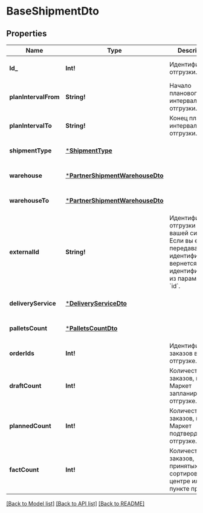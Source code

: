# BaseShipmentDto

## Properties
Name | Type | Description | Notes
------------ | ------------- | ------------- | -------------
**Id_** | **Int!** | Идентификатор отгрузки. | [optional] [default to null]
**planIntervalFrom** | **String!** | Начало планового интервала отгрузки. | [optional] [default to null]
**planIntervalTo** | **String!** | Конец планового интервала отгрузки. | [optional] [default to null]
**shipmentType** | [***ShipmentType**](ShipmentType.md) |  | [optional] [default to null]
**warehouse** | [***PartnerShipmentWarehouseDto**](PartnerShipmentWarehouseDTO.md) |  | [optional] [default to null]
**warehouseTo** | [***PartnerShipmentWarehouseDto**](PartnerShipmentWarehouseDTO.md) |  | [optional] [default to null]
**externalId** | **String!** | Идентификатор отгрузки в вашей системе. Если вы еще не передавали идентификатор, вернется идентификатор из параметра &#x60;id&#x60;. | [optional] [default to null]
**deliveryService** | [***DeliveryServiceDto**](DeliveryServiceDTO.md) |  | [optional] [default to null]
**palletsCount** | [***PalletsCountDto**](PalletsCountDTO.md) |  | [optional] [default to null]
**orderIds** | **Int!** | Идентификаторы заказов в отгрузке. | [default to null]
**draftCount** | **Int!** | Количество заказов, которое Маркет запланировал к отгрузке. | [optional] [default to null]
**plannedCount** | **Int!** | Количество заказов, которое Маркет подтвердил к отгрузке. | [optional] [default to null]
**factCount** | **Int!** | Количество заказов, принятых в сортировочном центре или пункте приема. | [optional] [default to null]

[[Back to Model list]](../README.md#documentation-for-models) [[Back to API list]](../README.md#documentation-for-api-endpoints) [[Back to README]](../README.md)


